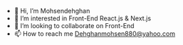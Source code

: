 - 👋 Hi, I’m Mohsendehghan
- 👀 I’m interested in Front-End React.js & Next.js
- 💞️ I’m looking to collaborate on Front-End
- 📫 How to reach me Dehghanmohsen880@yahoo.com

<!---
Mohsendehghan78/Mohsendehghan78 is a ✨ special ✨ repository because its `README.md` (this file) appears on your GitHub profile.
You can click the Preview link to take a look at your changes.
--->
